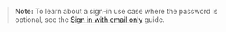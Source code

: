 > **Note:** To learn about a sign-in use case where the password is optional, see the [Sign in with email only](/docs/guides/pwd-optional-sign-in-email/aspnet/main/) guide.

